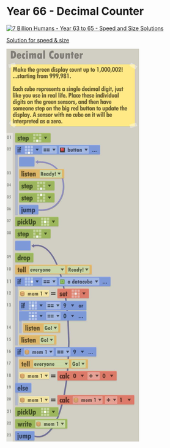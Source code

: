 # Year 66 - Decimal Counter

[![7 Billion Humans - Year 63 to 65 - Speed and Size Solutions](https://img.youtube.com/vi/EdfDd23WvIw/0.jpg)](https://www.youtube.com/watch?v=EdfDd23WvIw)

[Solution for speed & size](../Year49/solution.txt)

![Solution for speed & size](solution.JPEG "Year 66")